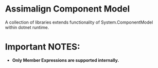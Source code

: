 # Assimalign Component Model
A collection of libraries extends functionality of System.ComponentModel within dotnet runtime.


# Important NOTES: 
- **Only Member Expressions are supported internally.**



